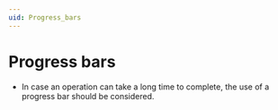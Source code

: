```yaml
---
uid: Progress_bars
---
```


# Progress bars

- In case an operation can take a long time to complete, the use of a progress bar should be considered.
